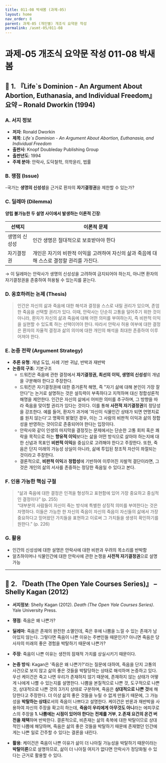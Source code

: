 ```yaml
---
title: 011-08 박새봄 (과제-05)
layout: home
nav_order: 8
parent: 과제-05 (개인별) 개조식 요약문 작성
permalink: /asmt-05/011-08
---
```


# 과제-05 개조식 요약문 작성 011-08 박새봄 

## 📘 1. 『Life`s Dominion - An Argument About Abortion, Euthanasia, and Individual Freedom』 요약 –  Ronald Dworkin (1994)

### A. 서지 정보  
- **저자**: Ronald Dworkin  
- **제목**: *Life`s Dominion - An Argument About Abortion, Euthanasia, and Individual Freedom*  
- **출판사**: Knopf Doubleday Publishing Group 
- **출판년도**: 1994
- **주제 분야**: 안락사, 도덕철학, 의학윤리, 법률


### B. 쟁점 (Issue)  
-국가는 **생명의 신성성**을 근거로 환자의 **자기결정권**을 제한할 수 있는가?

### C. 딜레마 (Dilemma)  
**양립 불가능한 두 설명 사이에서 발생하는 이론적 긴장**:

| 선택지 | 이론적 문제 |
|--------|-------------|
| 생명의 신성성 | 인간 생명은 절대적으로 보호받아야 한다 | 조직에 의한 통제, 규칙화, 감정 훈련의 존재를 설명할 수 없다. |
| 자기결정권 | 개인은 자기의 비판적 이익을 고려하여 자신의 삶과 죽음에 대해 스스로 결정할 권리를 가진다.  |

→ 이 딜레마는 안락사가 생명의 신성성을 고려하여 금지되어야 하는지, 아니면 환자의 자기결정권을 존중하여 허용될 수 있는지를 묻는다. 

### D. 옹호하려는 논제 (Thesis)  
> 인간은 자신의 삶과 죽음에 대한 해석과 결정을 스스로 내릴 권리가 있으며, 존엄한 죽음을 선택할 권리가 있다. 이때, 안락사는 단순히 고통을 덜어주기 위한 것이 아니라, 환자가 자신의 삶과 죽음에 대해 어떤 의미를 부여하는지, 즉 비판적 이익을 실현할 수 있도록 하는 선택이어야 한다. 따라서 안락사 허용 여부에 대한 결정은 환자의 자율적 결정과 삶의 의미에 대한 개인의 해석을 최대한 존중하여 이루어져야 한다. 

### E. 논증 전략 (Argument Strategy)  
- **추론 유형**: 개념 도입, 사례 기반 귀납, 반박과 재반박  
- **논증의 구조**:
  기본구조
  - 드워킨은 죽음에 관한 결정에서 **자기결정권, 최선의 이익, 생명의 신성성**의 개념을 구분해야 한다고 주장한다.
  - 드워킨은 자기결정권에 대한 증거론적 해명, 즉 "자기 삶에 대해 본인이 가장 잘 안다"는 논거로 설명하는 것은 설득력이 부족하다고 지적하며 대신 정합성론적 해명을 제안한다. 인간은 자신의 삶에서 어떠한 의미를 추구하며, 그 방향을 따라 죽음을 맞이할 권리가 있다는 것이다. 이를 통해 **사전적 자기결정권**의 정당성을 강조한다. 예를 들어, 환자가 과거에 '자신이 식물인간 상태가 되면 연명치료를 원치 않는다'고 명확히 밝혔던 경우, 이는 그 사람의 비판적 이익과 삶의 정합성을 반영하는 것이므로 존중되어야 한다는 입장이다. 
  - 안락사와 같이 인생의 마지막을 결정짓는 문제에서는 단순한 고통 회피 혹은 쾌락을 목적으로 하는 **향유적 이익**보다는 삶을 어떤 방식으로 살아야 하는지에 대한 신념과 목표인 **비판적 이익**을 중심으로 고려해야 한다고 주장한다. 또한, 죽음은 단지 미래의 가능성 상실이 아니라, 삶에 투입된 창조적 자산이 좌절되는 것이라고 주장한다.
  - 결론적으로, **비판적 이익**과 **정합성**에 기반하여 이루어진 자발적 결단이라면, 그것은 개인의 삶의 서사를 존중하는 정당한 죽음일 수 있다고 본다. 

### F. 인용 가능한 핵심 구절
> “삶과 죽음에 대한 결정은 인격을 형성하고 표현함에 있어 가장 중요하고 중심적인 결정이다” (p. 255)  
> “대부분의 사람들이 자신이 죽는 방식에 특별한 상징적 의미를 부여한다는 것은 자명하다. 이들은 가능한 한 자신의 죽음이 자신의 죽음이 자신들의 삶에서 가장 중요하다고 믿어왔던 가치들을 표현하고 이로써 그 가치들을 생생히 확인하기를 원한다.” (p. 226)


### G. 활용
- 인간의 신성성에 대한 설명은 안락사에 대한 비판과 우려의 목소리를 반박함
- 알츠하이머나 식물인간에 대한 안락사에 관한 논쟁을 **사전적 자기결정권**으로 설명 가능
---

## 📘 2. 『Death (The Open Yale Courses Series)』 – Shelly Kagan (2012)

- **서지정보**: Shelly Kagan (2012). *Death (The Open Yale Courses Series)*. Yale University Press.

- **쟁점**: 죽음은 왜 나쁜가? 
- **딜레마**: 죽음은 존재의 완전한 소멸인데, 죽은 후에 나쁨을 느낄 수 있는 존재가 남아있지 않는다. 그렇다면 죽음이 나쁜 이유는 주변인들 때문인가? 아니면 죽음은 당사자의 미래의 좋은 경험을 박탈하기 때문에 나쁜가? 
- **주장**: 죽음이 나쁜 이유는 생전의 잠재적 가치를 상실시키기 때문이다.  
- **논증 방식**: Kagan은 '죽음은 왜 나쁜가?'라는 질문에 대하여, 죽음을 단지 고통의 사건으로 보지 않고 삶의 좋은 것들을 박탈당하는 상태로 해석하며 논증하고 있다. 우선 케이건은 죽고 나면 우리가 존재하지 않기 때문에, 존재하지 않는 상태가 어떻게 나에게 나쁠 수 있는지를 설명한다. 나쁨을 본질적으로 나쁜 것, 도구적으로 나쁜 것, 상대적으로 나쁜 것의 3가지 상태로 구분하며, 죽음은 **상대적으로 나쁜 것**에 해당한다고 주장한다. 더 이상 삶의 좋은 것들을 누릴 수 없게 만들기 때문에, 그 가능성을 **박탈하는 상태**로서의 죽음이 나쁘다고 설명한다. 
케이건은 반론과 재반박을 사용하여 자신의 주장을 확고히 하는데, **죽음이 우리에게 아무것도 아니**라는 에피쿠로스의 주장을 **1. 나쁨에는 시점이 있어야 한다는 전제를 거부**, **2.존재 요건의 온건 버전을 채택**하며 반박한다. 결론적으로, 비존재는 삶의 축복에 대한 박탈이므로 상대적인 나쁨에 해당하며, 죽음은 삶의 좋은 것들을 박탈하기 때문에 존재했던 인간에게는 나쁜 일로 간주할 수 있다는 결론을 내린다. 
- **활용**: 케이건은 죽음이 나쁜 이유가 삶이 더 나아질 가능성을 박탈하기 때문이라는 **박탈이론**으로 설명하므로, 삶이 더 나아질 여지가 없다면 안락사가 정당화될 수 있다는 근거로 활용할 수 있다. 


